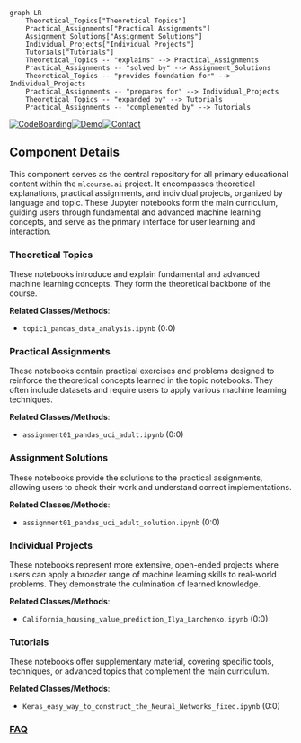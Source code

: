 ```mermaid
graph LR
    Theoretical_Topics["Theoretical Topics"]
    Practical_Assignments["Practical Assignments"]
    Assignment_Solutions["Assignment Solutions"]
    Individual_Projects["Individual Projects"]
    Tutorials["Tutorials"]
    Theoretical_Topics -- "explains" --> Practical_Assignments
    Practical_Assignments -- "solved by" --> Assignment_Solutions
    Theoretical_Topics -- "provides foundation for" --> Individual_Projects
    Practical_Assignments -- "prepares for" --> Individual_Projects
    Theoretical_Topics -- "expanded by" --> Tutorials
    Practical_Assignments -- "complemented by" --> Tutorials
```
[![CodeBoarding](https://img.shields.io/badge/Generated%20by-CodeBoarding-9cf?style=flat-square)](https://github.com/CodeBoarding/CodeBoarding)[![Demo](https://img.shields.io/badge/Try%20our-Demo-blue?style=flat-square)](https://www.codeboarding.org/demo)[![Contact](https://img.shields.io/badge/Contact%20us%20-%20contact@codeboarding.org-lightgrey?style=flat-square)](mailto:contact@codeboarding.org)

## Component Details

This component serves as the central repository for all primary educational content within the `mlcourse.ai` project. It encompasses theoretical explanations, practical assignments, and individual projects, organized by language and topic. These Jupyter notebooks form the main curriculum, guiding users through fundamental and advanced machine learning concepts, and serve as the primary interface for user learning and interaction.

### Theoretical Topics
These notebooks introduce and explain fundamental and advanced machine learning concepts. They form the theoretical backbone of the course.


**Related Classes/Methods**:

- `topic1_pandas_data_analysis.ipynb` (0:0)


### Practical Assignments
These notebooks contain practical exercises and problems designed to reinforce the theoretical concepts learned in the topic notebooks. They often include datasets and require users to apply various machine learning techniques.


**Related Classes/Methods**:

- `assignment01_pandas_uci_adult.ipynb` (0:0)


### Assignment Solutions
These notebooks provide the solutions to the practical assignments, allowing users to check their work and understand correct implementations.


**Related Classes/Methods**:

- `assignment01_pandas_uci_adult_solution.ipynb` (0:0)


### Individual Projects
These notebooks represent more extensive, open-ended projects where users can apply a broader range of machine learning skills to real-world problems. They demonstrate the culmination of learned knowledge.


**Related Classes/Methods**:

- `California_housing_value_prediction_Ilya_Larchenko.ipynb` (0:0)


### Tutorials
These notebooks offer supplementary material, covering specific tools, techniques, or advanced topics that complement the main curriculum.


**Related Classes/Methods**:

- `Keras_easy_way_to_construct_the_Neural_Networks_fixed.ipynb` (0:0)




### [FAQ](https://github.com/CodeBoarding/GeneratedOnBoardings/tree/main?tab=readme-ov-file#faq)